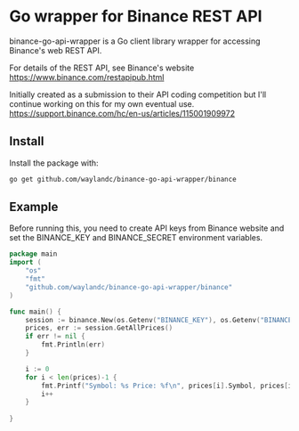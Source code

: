 # Go wrapper for Binance REST API

binance-go-api-wrapper is a Go client library wrapper for accessing Binance's web REST API.

For details of the REST API, see Binance's website
https://www.binance.com/restapipub.html

Initially created as a submission to their API coding competition but I'll continue working on this for my own eventual use.
https://support.binance.com/hc/en-us/articles/115001909972

## Install ##
Install the package with:
```bash
go get github.com/waylandc/binance-go-api-wrapper/binance
```

## Example ##
Before running this, you need to create API keys from Binance website
and set the BINANCE_KEY and BINANCE_SECRET environment variables.

```go
package main
import (
	"os"
	"fmt"
	"github.com/waylandc/binance-go-api-wrapper/binance"
)

func main() {
	session := binance.New(os.Getenv("BINANCE_KEY"), os.Getenv("BINANCE_SECRET"))
	prices, err := session.GetAllPrices()
	if err != nil {
		fmt.Println(err)
	}

	i := 0
	for i < len(prices)-1 {
		fmt.Printf("Symbol: %s Price: %f\n", prices[i].Symbol, prices[i].Price)
		i++
	}
	
}
```

